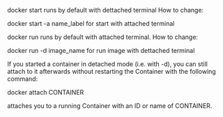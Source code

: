 docker start runs by default with dettached terminal
How to change:

docker start -a name_label for start with attached terminal


docker run runs by default with attached terminal.
How to change:

docker run -d image_name for run image with dettached terminal


If you started a container in detached mode (i.e. with -d), you can still attach to it afterwards without restarting the Container with the following command:

docker attach CONTAINER

attaches you to a running Container with an ID or name of CONTAINER.